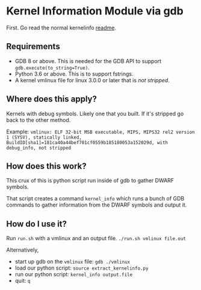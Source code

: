 # Kernel Information Module via gdb

First. Go read the normal kernelinfo [readme](https://github.com/panda-re/panda/blob/master/panda/plugins/osi_linux/utils/kernelinfo/README.md).

## Requirements

- GDB 8 or above. This is needed for the GDB API to support `gdb.execute(to_string=True)`.
- Python 3.6 or above. This is to support fstrings.
- A kernel vmlinux file for linux 3.0.0 or later that is *not stripped*.

## Where does this apply?

Kernels with debug symbols. Likely one that you built. If it's stripped go back to the other method.

Example: `vmlinux: ELF 32-bit MSB executable, MIPS, MIPS32 rel2 version 1 (SYSV), statically linked, BuildID[sha1]=181ca40a44bef701cf0559b185180053a152029d, with debug_info, not stripped`


## How does this work?

This crux of this is python script run inside of gdb to gather DWARF symbols.

That script creates a command `kernel_info` which runs a bunch of GDB commands to gather information from the DWARF symbols and output it.
 
## How do I use it?

Run `run.sh` with a vmlinux and an output file.
`./run.sh vmlinux file.out`

Alternatively, 
- start up gdb on the `vmlinux` file: `gdb ./vmlinux`
- load our python script: `source extract_kernelinfo.py`
- run our python script: `kernel_info output.file`
- quit: `q`


